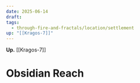 ```yaml
---
date: 2025-06-14
draft: 
tags:
  - through-fire-and-fractals/location/settlement
up: "[[Kragos-7]]"
---
```

**Up.** [[Kragos-7]]
# Obsidian Reach